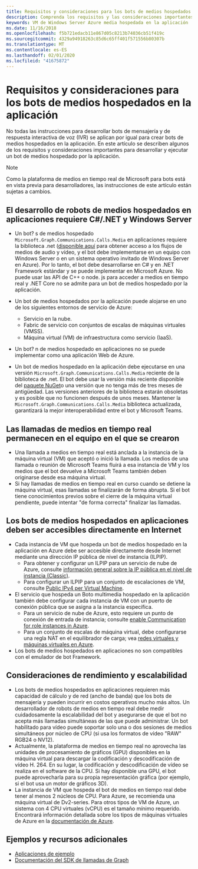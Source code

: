 ```yaml
---
title: Requisitos y consideraciones para los bots de medios hospedados en la aplicación
description: Comprenda los requisitos y las consideraciones importantes relacionados con la creación de bots de medios hospedados en aplicaciones para Microsoft Teams.
keywords: VM de Windows Server Azure media hospedada en la aplicación
ms.date: 11/16/2018
ms.openlocfilehash: f5b721edacb11e867d05c8213b74036cb51f419c
ms.sourcegitcommit: 4329a94918263c85d6c65ff401f571556b80307b
ms.translationtype: MT
ms.contentlocale: es-ES
ms.lasthandoff: 02/01/2020
ms.locfileid: "41675872"
---
```

# <a name="requirements-and-considerations-for-application-hosted-media-bots"></a>Requisitos y consideraciones para los bots de medios hospedados en la aplicación

No todas las instrucciones para desarrollar bots de mensajería y de respuesta interactiva de voz (IVR) se aplican por igual para crear bots de medios hospedados en la aplicación. En este artículo se describen algunos de los requisitos y consideraciones importantes para desarrollar y ejecutar un bot de medios hospedado por la aplicación.

> [!NOTE]
> Como la plataforma de medios en tiempo real de Microsoft para bots está en vista previa para desarrolladores, las instrucciones de este artículo están sujetas a cambios.

## <a name="application-hosted-media-bot-development-requires-cnet-and-windows-server"></a>El desarrollo de robots de medios hospedados en aplicaciones requiere C#/.NET y Windows Server

- Un bot? s de medios hospedado `Microsoft.Graph.Communications.Calls.Media` en aplicaciones requiere la biblioteca .net ([disponible aquí](https://www.nuget.org/packages/Microsoft.Graph.Communications.Calls.Media/) para obtener acceso a los flujos de medios de audio y vídeo, y el bot debe implementarse en un equipo con Windows Server o en un sistema operativo invitado de Windows Server en Azure). Por lo tanto, el bot debe desarrollarse en C# y en .NET Framework estándar y se puede implementar en Microsoft Azure. No puede usar las API de C++ o node. js para acceder a medios en tiempo real y .NET Core no se admite para un bot de medios hospedado por la aplicación.

- Un bot de medios hospedados por la aplicación puede alojarse en uno de los siguientes entornos de servicio de Azure:
  - Servicio en la nube.
  - Fabric de servicio con conjuntos de escalas de máquinas virtuales (VMSS).
  - Máquina virtual (VM) de infraestructura como servicio (IaaS).  
  
- Un bot? n de medios hospedado en aplicaciones no se puede implementar como una aplicación Web de Azure.

- Un bot de medios hospedado en la aplicación debe ejecutarse en una versión `Microsoft.Graph.Communications.Calls.Media` reciente de la biblioteca de .net. El bot debe usar la versión más reciente disponible del [paquete NuGet](https://www.nuget.org/packages/Microsoft.Graph.Communications.Calls.Media/)o una versión que no tenga más de tres meses de antigüedad. Las versiones anteriores de la biblioteca estarán obsoletas y es posible que no funcionen después de unos meses. Mantener la `Microsoft.Graph.Communications.Calls.Media` biblioteca actualizada, garantizará la mejor interoperabilidad entre el bot y Microsoft Teams.

## <a name="real-time-media-calls-stay-on-the-machine-where-they-were-created"></a>Las llamadas de medios en tiempo real permanecen en el equipo en el que se crearon

- Una llamada a medios en tiempo real está anclada a la instancia de la máquina virtual (VM) que aceptó o inició la llamada. Los medios de una llamada o reunión de Microsoft Teams fluirá a esa instancia de VM y los medios que el bot devuelve a Microsoft Teams también deben originarse desde esa máquina virtual.
- Si hay llamadas de medios en tiempo real en curso cuando se detiene la máquina virtual, esas llamadas se finalizarán de forma abrupta. Si el bot tiene conocimientos previos sobre el cierre de la máquina virtual pendiente, puede intentar "de forma correcta" finalizar las llamadas.

## <a name="application-hosted-media-bots-must-be-directly-accessible-on-the-internet"></a>Los bots de medios hospedados en aplicaciones deben ser accesibles directamente en Internet

- Cada instancia de VM que hospeda un bot de medios hospedado en la aplicación en Azure debe ser accesible directamente desde Internet mediante una dirección IP pública de nivel de instancia (ILPIP).
  - Para obtener y configurar un ILPIP para un servicio de nube de Azure, consulte [información general sobre la IP pública en el nivel de instancia (Classic)](/azure/virtual-network/virtual-networks-instance-level-public-ip).
  - Para configurar un ILPIP para un conjunto de escalaciones de VM, consulte [Public IPv4 per Virtual Machine](/azure/virtual-machine-scale-sets/virtual-machine-scale-sets-networking#public-ipv4-per-virtual-machine).
- El servicio que hospeda un Boto multimedia hospedado en la aplicación también debe configurar cada instancia de VM con un puerto de conexión pública que se asigna a la instancia específica.
  - Para un servicio de nube de Azure, esto requiere un punto de conexión de entrada de instancia; consulte [enable Communication for role instances in Azure](/azure/cloud-services/cloud-services-enable-communication-role-instances).
  - Para un conjunto de escalas de máquina virtual, debe configurarse una regla NAT en el equilibrador de carga; vea [redes virtuales y máquinas virtuales en Azure](/azure/virtual-machines/windows/network-overview).
- Los bots de medios hospedados en aplicaciones no son compatibles con el emulador de bot Framework.

## <a name="scalability-and-performance-considerations"></a>Consideraciones de rendimiento y escalabilidad

- Los bots de medios hospedados en aplicaciones requieren más capacidad de cálculo y de red (ancho de banda) que los bots de mensajería y pueden incurrir en costos operativos mucho más altos. Un desarrollador de robots de medios en tiempo real debe medir cuidadosamente la escalabilidad del bot y asegurarse de que el bot no acepta más llamadas simultáneas de las que puede administrar. Un bot habilitado para vídeo puede soportar solo una o dos sesiones de medios simultáneos por núcleo de CPU (si usa los formatos de vídeo "RAW" RGB24 o NV12).
- Actualmente, la plataforma de medios en tiempo real no aprovecha las unidades de procesamiento de gráficos (GPU) disponibles en la máquina virtual para descargar la codificación y descodificación de vídeo H. 264. En su lugar, la codificación y descodificación de vídeo se realiza en el software de la CPU. Si hay disponible una GPU, el bot puede aprovecharla para su propia representación gráfica (por ejemplo, si el bot usa un motor de gráficos 3D).
- La instancia de VM que hospeda el bot de medios en tiempo real debe tener al menos 2 núcleos de CPU. Para Azure, se recomienda una máquina virtual de Dv2-series. Para otros tipos de VM de Azure, un sistema con 4 CPU virtuales (vCPU) es el tamaño mínimo requerido. Encontrará información detallada sobre los tipos de máquinas virtuales de Azure en la [documentación de Azure](/azure/virtual-machines/windows/sizes-general).

## <a name="samples-and-additional-resources"></a>Ejemplos y recursos adicionales

- [Aplicaciones de ejemplo](https://github.com/microsoftgraph/microsoft-graph-comms-samples/tree/master/Samples/V1.0Samples/LocalMediaSamples)
- [Documentación del SDK de llamadas de Graph](https://microsoftgraph.github.io/microsoft-graph-comms-samples/docs/)
